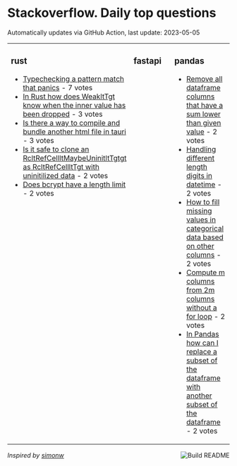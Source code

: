 # Stackoverflow. Daily top questions 

Automatically updates via GitHub Action, last update: <!-- date starts -->2023-05-05<!-- date ends -->


<table><tr><td valign="top" width="33%">

### rust
<!-- rust starts -->
* [Typechecking a pattern match that panics](https://stackoverflow.com/questions/76174898/type-checking-a-pattern-match-that-panics) - 7 votes
* [In Rust how does WeakltTgt know when the inner value has been dropped](https://stackoverflow.com/questions/76178731/in-rust-how-does-weakt-know-when-the-inner-value-has-been-dropped) - 3 votes
* [Is there a way to compile and bundle another html file in tauri](https://stackoverflow.com/questions/76176712/is-there-a-way-to-compile-and-bundle-another-html-file-in-tauri) - 3 votes
* [Is it safe to clone an RcltRefCellltMaybeUninitltTgtgt as RcltRefCellltTgt with uninitilized data](https://stackoverflow.com/questions/76180073/is-it-safe-to-clone-an-rcrefcellmaybeuninitt-as-rcrefcellt-with-unin) - 2 votes
* [Does bcrypt have a length limit](https://stackoverflow.com/questions/76177745/does-bcrypt-have-a-length-limit) - 2 votes
<!-- rust ends -->
</td><td valign="top" width="34%">


### fastapi
<!-- fastapi starts -->

<!-- fastapi ends -->
</td><td valign="top" width="34%">


### pandas
<!-- pandas starts -->
* [Remove all dataframe columns that have a sum lower than given value](https://stackoverflow.com/questions/76181711/remove-all-dataframe-columns-that-have-a-sum-lower-than-given-value) - 2 votes
* [Handling different length digits in datetime](https://stackoverflow.com/questions/76179602/handling-different-length-digits-in-datetime) - 2 votes
* [How to fill missing values in categorical data based on other columns](https://stackoverflow.com/questions/76178904/how-to-fill-missing-values-in-categorical-data-based-on-other-columns) - 2 votes
* [Compute m columns from 2m columns without a for loop](https://stackoverflow.com/questions/76177406/compute-m-columns-from-2m-columns-without-a-for-loop) - 2 votes
* [In Pandas how can I replace a subset of the dataframe with another subset of the dataframe](https://stackoverflow.com/questions/76177107/in-pandas-how-can-i-replace-a-subset-of-the-dataframe-with-another-subset-of-th) - 2 votes
<!-- pandas ends -->
</td></tr></table>

<a href="https://github.com/hp0404/hp0404/actions"><img src="https://github.com/hp0404/hp0404/workflows/Build%20README/badge.svg" align="right" alt="Build README"></a> <p>*Inspired by  [simonw](https://github.com/simonw/simonw)*</p>
